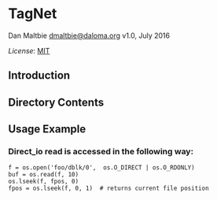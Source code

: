 # TagNet

Dan Maltbie <dmaltbie@daloma.org>
v1.0, July 2016

*License*: [MIT](http://www.opensource.org/licenses/mit-license.php)

## Introduction

## Directory Contents

Usage Example
-------------
### Direct_io read is accessed in the following way:
```
f = os.open('foo/dblk/0',  os.O_DIRECT | os.O_RDONLY)
buf = os.read(f, 10)
os.lseek(f, fpos, 0)
fpos = os.lseek(f, 0, 1)  # returns current file position
```
